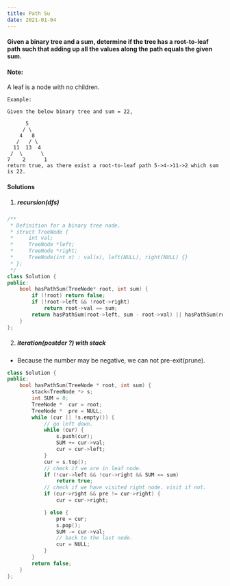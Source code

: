 ```yaml
---
title: Path Su
date: 2021-01-04
---
```

#### Given a binary tree and a sum, determine if the tree has a root-to-leaf path such that adding up all the values along the path equals the given sum.

#### Note: 
A leaf is a node with no children.

```
Example:

Given the below binary tree and sum = 22,

      5
     / \
    4   8
   /   / \
  11  13  4
 /  \      \
7    2      1
return true, as there exist a root-to-leaf path 5->4->11->2 which sum is 22.
```

#### Solutions

1. ##### recursion(dfs)

```cpp
/**
 * Definition for a binary tree node.
 * struct TreeNode {
 *     int val;
 *     TreeNode *left;
 *     TreeNode *right;
 *     TreeNode(int x) : val(x), left(NULL), right(NULL) {}
 * };
 */
class Solution {
public:
    bool hasPathSum(TreeNode* root, int sum) {
        if (!root) return false;
        if (!root->left && !root->right)
            return root->val == sum;
        return hasPathSum(root->left, sum - root->val) || hasPathSum(root->right, sum-root->val);
    }
};
```

2. ##### iteration(postder ?) with stack

- Because the number may be negative, we can not pre-exit(prune).

```cpp
class Solution {
public:
    bool hasPathSum(TreeNode * root, int sum) {
        stack<TreeNode *> s;
        int SUM = 0;
        TreeNode *  cur = root;
        TreeNode *  pre = NULL;
        while (cur || !s.empty()) {
            // go left down.
            while (cur) {
                s.push(cur);
                SUM += cur->val;
                cur = cur->left;
            }
            cur = s.top();
            // check if we are in leaf node.
            if (!cur->left && !cur->right && SUM == sum)
                return true;
            // check if we have visited right node. visit if not.
            if (cur->right && pre != cur->right) {
                cur = cur->right;

            } else {
                pre = cur;
                s.pop();
                SUM -= cur->val;
                // back to the last node.
                cur = NULL;
            }
        }
        return false;
    }
};
```
